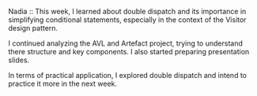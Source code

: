 Nadia ::
This week, I learned about double dispatch and its importance in simplifying conditional statements, especially in the context of the Visitor design pattern.

I continued analyzing the AVL and Artefact project, trying to understand there structure and key components. I also started preparing presentation slides.

In terms of practical application, I explored double dispatch and intend to practice it more in the next week. 


